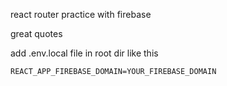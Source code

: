 react router practice with firebase

great quotes

add .env.local file in root dir like this
```
REACT_APP_FIREBASE_DOMAIN=YOUR_FIREBASE_DOMAIN
```